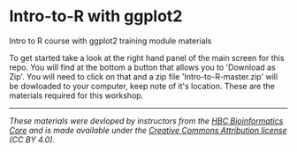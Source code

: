 # Intro-to-R with ggplot2 
Intro to R course with ggplot2 training module materials

To get started take a look at the right hand panel of the main screen for this repo. You will find at the bottom a button that allows you to 'Download as Zip'. You will need to click on that and a zip file 'Intro-to-R-master.zip' will be dowloaded to your computer, keep note of it's location. These are the materials required for this workshop.

---
*These materials were devloped by instructors from the [HBC Bioinformatics Core](http://bioinformatics.sph.harvard.edu/) and is made available under the [Creative Commons Attribution license](https://creativecommons.org/licenses/by/4.0/) (CC BY 4.0).*

